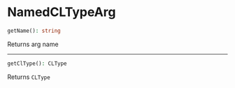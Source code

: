 # NamedCLTypeArg

```php
getName(): string
```
Returns arg name

---
```php
getClType(): CLType
```
Returns `CLType`
